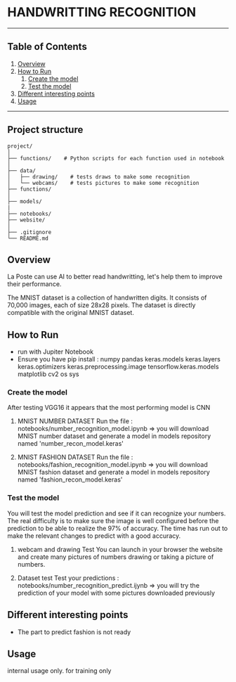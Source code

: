 # HANDWRITTING RECOGNITION


***

## Table of Contents
1. [Overview](#overview)
2. [How to Run](#how-to-run)
    1. [Create the model](#create-the-model)
    2. [Test the model](#test-the-model)
3. [Different interesting points](#different-interesting-points)
4. [Usage](#usage)

***
## Project structure
```
project/
│
├── functions/    # Python scripts for each function used in notebook
│
├── data/
│   ├── drawing/    # tests draws to make some recognition
│   └── webcams/    # tests pictures to make some recognition
├── functions/
│
├── models/
|
├── notebooks/
├── website/
│
├── .gitignore
└── README.md

```

## Overview
La Poste can use AI to better read handwritting, let's help them to improve their performance.

The MNIST dataset is a collection of handwritten digits. It consists of 70,000 images, each of size 28x28 pixels. The dataset is directly compatible with the original MNIST dataset.


## How to Run
- run with Jupiter Notebook
- Ensure you have pip install :
numpy 
pandas
keras.models 
keras.layers
keras.optimizers
keras.preprocessing.image
tensorflow.keras.models
matplotlib
cv2
os
sys

### Create the model

After testing VGG16 it appears that the most performing model is CNN

1. MNIST NUMBER DATASET
Run the file : notebooks/number_recognition_model.ipynb
=> you will download MNIST number dataset and generate a model in models repository named 'number_recon_model.keras'

2. MNIST FASHION DATASET
Run the file : notebooks/fashion_recognition_model.ipynb
=> you will download MNIST fashion dataset and generate a model in models repository named 'fashion_recon_model.keras'

### Test the model 

You will test the model prediction and see if it can recognize your numbers.
The real difficulty is to make sure the image is well configured before the prediction to be able to realize the 97% of accuracy. 
The time has run out to make the relevant changes to predict with a good accuracy.

1. webcam and drawing Test
You can launch in your browser the website and create many pictures of numbers drawing or taking a picture of numbers.

2. Dataset test
Test your predictions : notebooks/number_recognition_predict.ijynb
=> you will try the prediction of your model with some pictures downloaded previously

## Different interesting points
- The part to predict fashion is not ready

## Usage

internal usage only. for training only


